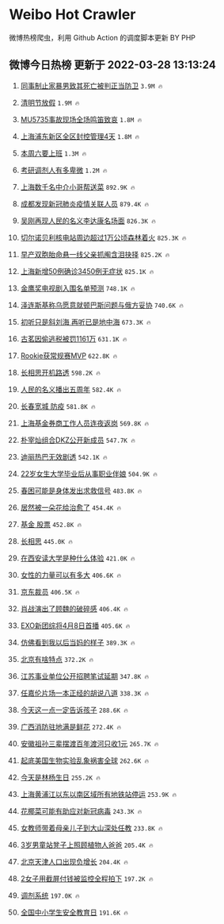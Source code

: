 # Weibo Hot Crawler 



微博热榜爬虫，利用 Github Action 的调度脚本更新 BY PHP 


## 微博今日热榜 更新于 2022-03-28 13:13:24 
1. [同事制止家暴男致其死亡被判正当防卫](https://s.weibo.com/weibo?q=%23%E5%90%8C%E4%BA%8B%E5%88%B6%E6%AD%A2%E5%AE%B6%E6%9A%B4%E7%94%B7%E8%87%B4%E5%85%B6%E6%AD%BB%E4%BA%A1%E8%A2%AB%E5%88%A4%E6%AD%A3%E5%BD%93%E9%98%B2%E5%8D%AB%23&Refer=top) `3.9M 🔥` 

1. [清明节放假](https://s.weibo.com/weibo?q=%23%E6%B8%85%E6%98%8E%E8%8A%82%E6%94%BE%E5%81%87%23&Refer=top) `1.9M 🔥` 

1. [MU5735事故现场全场鸣笛致哀](https://s.weibo.com/weibo?q=%23MU5735%E4%BA%8B%E6%95%85%E7%8E%B0%E5%9C%BA%E5%85%A8%E5%9C%BA%E9%B8%A3%E7%AC%9B%E8%87%B4%E5%93%80%23&Refer=top) `1.8M 🔥` 

1. [上海浦东新区全区封控管理4天](https://s.weibo.com/weibo?q=%23%E4%B8%8A%E6%B5%B7%E6%B5%A6%E4%B8%9C%E6%96%B0%E5%8C%BA%E5%85%A8%E5%8C%BA%E5%B0%81%E6%8E%A7%E7%AE%A1%E7%90%864%E5%A4%A9%23&Refer=top) `1.8M 🔥` 

1. [本周六要上班](https://s.weibo.com/weibo?q=%23%E6%9C%AC%E5%91%A8%E5%85%AD%E8%A6%81%E4%B8%8A%E7%8F%AD%23&Refer=top) `1.3M 🔥` 

1. [考研调剂人有多卑微](https://s.weibo.com/weibo?q=%23%E8%80%83%E7%A0%94%E8%B0%83%E5%89%82%E4%BA%BA%E6%9C%89%E5%A4%9A%E5%8D%91%E5%BE%AE%23&Refer=top) `1.2M 🔥` 

1. [上海数千名中介小哥帮送菜](https://s.weibo.com/weibo?q=%23%E4%B8%8A%E6%B5%B7%E6%95%B0%E5%8D%83%E5%90%8D%E4%B8%AD%E4%BB%8B%E5%B0%8F%E5%93%A5%E5%B8%AE%E9%80%81%E8%8F%9C%23&Refer=top) `892.9K 🔥` 

1. [成都发现新冠肺炎疫情关联人员](https://s.weibo.com/weibo?q=%E6%88%90%E9%83%BD%E5%8F%91%E7%8E%B0%E6%96%B0%E5%86%A0%E8%82%BA%E7%82%8E%E7%96%AB%E6%83%85%E5%85%B3%E8%81%94%E4%BA%BA%E5%91%98&Refer=top) `879.4K 🔥` 

1. [吴刚再现人民的名义李达康名场面](https://s.weibo.com/weibo?q=%23%E5%90%B4%E5%88%9A%E5%86%8D%E7%8E%B0%E4%BA%BA%E6%B0%91%E7%9A%84%E5%90%8D%E4%B9%89%E6%9D%8E%E8%BE%BE%E5%BA%B7%E5%90%8D%E5%9C%BA%E9%9D%A2%23&Refer=top) `826.3K 🔥` 

1. [切尔诺贝利核电站周边超过1万公顷森林着火](https://s.weibo.com/weibo?q=%23%E5%88%87%E5%B0%94%E8%AF%BA%E8%B4%9D%E5%88%A9%E6%A0%B8%E7%94%B5%E7%AB%99%E5%91%A8%E8%BE%B9%E8%B6%85%E8%BF%871%E4%B8%87%E5%85%AC%E9%A1%B7%E6%A3%AE%E6%9E%97%E7%9D%80%E7%81%AB%23&Refer=top) `825.3K 🔥` 

1. [早产双胞胎命悬一线父亲抓阄含泪抉择](https://s.weibo.com/weibo?q=%E6%97%A9%E4%BA%A7%E5%8F%8C%E8%83%9E%E8%83%8E%E5%91%BD%E6%82%AC%E4%B8%80%E7%BA%BF%E7%88%B6%E4%BA%B2%E6%8A%93%E9%98%84%E5%90%AB%E6%B3%AA%E6%8A%89%E6%8B%A9&Refer=top) `825.2K 🔥` 

1. [上海新增50例确诊3450例无症状](https://s.weibo.com/weibo?q=%23%E4%B8%8A%E6%B5%B7%E6%96%B0%E5%A2%9E50%E4%BE%8B%E7%A1%AE%E8%AF%8A3450%E4%BE%8B%E6%97%A0%E7%97%87%E7%8A%B6%23&Refer=top) `825.1K 🔥` 

1. [金鹰奖电视剧入围名单预测](https://s.weibo.com/weibo?q=%23%E9%87%91%E9%B9%B0%E5%A5%96%E7%94%B5%E8%A7%86%E5%89%A7%E5%85%A5%E5%9B%B4%E5%90%8D%E5%8D%95%E9%A2%84%E6%B5%8B%23&Refer=top) `748.1K 🔥` 

1. [泽连斯基称乌愿意就顿巴斯问题与俄方妥协](https://s.weibo.com/weibo?q=%23%E6%B3%BD%E8%BF%9E%E6%96%AF%E5%9F%BA%E7%A7%B0%E4%B9%8C%E6%84%BF%E6%84%8F%E5%B0%B1%E9%A1%BF%E5%B7%B4%E6%96%AF%E9%97%AE%E9%A2%98%E4%B8%8E%E4%BF%84%E6%96%B9%E5%A6%A5%E5%8D%8F%23&Refer=top) `740.6K 🔥` 

1. [初听只是斜刘海 再听已是地中海](https://s.weibo.com/weibo?q=%E5%88%9D%E5%90%AC%E5%8F%AA%E6%98%AF%E6%96%9C%E5%88%98%E6%B5%B7%20%E5%86%8D%E5%90%AC%E5%B7%B2%E6%98%AF%E5%9C%B0%E4%B8%AD%E6%B5%B7&Refer=top) `673.3K 🔥` 

1. [古茗因偷逃税被罚1161万](https://s.weibo.com/weibo?q=%23%E5%8F%A4%E8%8C%97%E5%9B%A0%E5%81%B7%E9%80%83%E7%A8%8E%E8%A2%AB%E7%BD%9A1161%E4%B8%87%23&Refer=top) `631.1K 🔥` 

1. [Rookie获常规赛MVP](https://s.weibo.com/weibo?q=%23Rookie%E8%8E%B7%E5%B8%B8%E8%A7%84%E8%B5%9BMVP%23&Refer=top) `622.8K 🔥` 

1. [长相思开机路透](https://s.weibo.com/weibo?q=%23%E9%95%BF%E7%9B%B8%E6%80%9D%E5%BC%80%E6%9C%BA%E8%B7%AF%E9%80%8F%23&Refer=top) `598.2K 🔥` 

1. [人民的名义播出五周年](https://s.weibo.com/weibo?q=%23%E4%BA%BA%E6%B0%91%E7%9A%84%E5%90%8D%E4%B9%89%E6%92%AD%E5%87%BA%E4%BA%94%E5%91%A8%E5%B9%B4%23&Refer=top) `582.4K 🔥` 

1. [长春宽城 防疫](https://s.weibo.com/weibo?q=%E9%95%BF%E6%98%A5%E5%AE%BD%E5%9F%8E%20%E9%98%B2%E7%96%AB&Refer=top) `581.8K 🔥` 

1. [上海基金券商工作人员连夜返岗](https://s.weibo.com/weibo?q=%23%E4%B8%8A%E6%B5%B7%E5%9F%BA%E9%87%91%E5%88%B8%E5%95%86%E5%B7%A5%E4%BD%9C%E4%BA%BA%E5%91%98%E8%BF%9E%E5%A4%9C%E8%BF%94%E5%B2%97%23&Refer=top) `569.8K 🔥` 

1. [朴宰灿组合DKZ公开新成员](https://s.weibo.com/weibo?q=%23%E6%9C%B4%E5%AE%B0%E7%81%BF%E7%BB%84%E5%90%88DKZ%E5%85%AC%E5%BC%80%E6%96%B0%E6%88%90%E5%91%98%23&Refer=top) `547.7K 🔥` 

1. [迪丽热巴无效剧透](https://s.weibo.com/weibo?q=%23%E8%BF%AA%E4%B8%BD%E7%83%AD%E5%B7%B4%E6%97%A0%E6%95%88%E5%89%A7%E9%80%8F%23&Refer=top) `542.1K 🔥` 

1. [22岁女生大学毕业后从事职业伴娘](https://s.weibo.com/weibo?q=%2322%E5%B2%81%E5%A5%B3%E7%94%9F%E5%A4%A7%E5%AD%A6%E6%AF%95%E4%B8%9A%E5%90%8E%E4%BB%8E%E4%BA%8B%E8%81%8C%E4%B8%9A%E4%BC%B4%E5%A8%98%23&Refer=top) `504.9K 🔥` 

1. [春困可能是身体发出求救信号](https://s.weibo.com/weibo?q=%23%E6%98%A5%E5%9B%B0%E5%8F%AF%E8%83%BD%E6%98%AF%E8%BA%AB%E4%BD%93%E5%8F%91%E5%87%BA%E6%B1%82%E6%95%91%E4%BF%A1%E5%8F%B7%23&Refer=top) `483.8K 🔥` 

1. [居然被一朵花给治愈了](https://s.weibo.com/weibo?q=%23%E5%B1%85%E7%84%B6%E8%A2%AB%E4%B8%80%E6%9C%B5%E8%8A%B1%E7%BB%99%E6%B2%BB%E6%84%88%E4%BA%86%23&Refer=top) `454.4K 🔥` 

1. [基金 股票](https://s.weibo.com/weibo?q=%E5%9F%BA%E9%87%91%20%E8%82%A1%E7%A5%A8&Refer=top) `452.8K 🔥` 

1. [长相思](https://s.weibo.com/weibo?q=%E9%95%BF%E7%9B%B8%E6%80%9D&Refer=top) `445.0K 🔥` 

1. [在西安读大学是种什么体验](https://s.weibo.com/weibo?q=%23%E5%9C%A8%E8%A5%BF%E5%AE%89%E8%AF%BB%E5%A4%A7%E5%AD%A6%E6%98%AF%E7%A7%8D%E4%BB%80%E4%B9%88%E4%BD%93%E9%AA%8C%23&Refer=top) `421.0K 🔥` 

1. [女性的力量可以有多大](https://s.weibo.com/weibo?q=%23%E5%A5%B3%E6%80%A7%E7%9A%84%E5%8A%9B%E9%87%8F%E5%8F%AF%E4%BB%A5%E6%9C%89%E5%A4%9A%E5%A4%A7%23&Refer=top) `406.6K 🔥` 

1. [京东裁员](https://s.weibo.com/weibo?q=%23%E4%BA%AC%E4%B8%9C%E8%A3%81%E5%91%98%23&Refer=top) `406.5K 🔥` 

1. [肖战演出了顾魏的破碎感](https://s.weibo.com/weibo?q=%23%E8%82%96%E6%88%98%E6%BC%94%E5%87%BA%E4%BA%86%E9%A1%BE%E9%AD%8F%E7%9A%84%E7%A0%B4%E7%A2%8E%E6%84%9F%23&Refer=top) `406.4K 🔥` 

1. [EXO新团综将4月8日首播](https://s.weibo.com/weibo?q=%23EXO%E6%96%B0%E5%9B%A2%E7%BB%BC%E5%B0%864%E6%9C%888%E6%97%A5%E9%A6%96%E6%92%AD%23&Refer=top) `405.6K 🔥` 

1. [仿佛看到我以后当妈的样子](https://s.weibo.com/weibo?q=%23%E4%BB%BF%E4%BD%9B%E7%9C%8B%E5%88%B0%E6%88%91%E4%BB%A5%E5%90%8E%E5%BD%93%E5%A6%88%E7%9A%84%E6%A0%B7%E5%AD%90%23&Refer=top) `389.3K 🔥` 

1. [北京有啥特点](https://s.weibo.com/weibo?q=%23%E5%8C%97%E4%BA%AC%E6%9C%89%E5%95%A5%E7%89%B9%E7%82%B9%23&Refer=top) `372.2K 🔥` 

1. [江苏事业单位公开招聘笔试延期](https://s.weibo.com/weibo?q=%23%E6%B1%9F%E8%8B%8F%E4%BA%8B%E4%B8%9A%E5%8D%95%E4%BD%8D%E5%85%AC%E5%BC%80%E6%8B%9B%E8%81%98%E7%AC%94%E8%AF%95%E5%BB%B6%E6%9C%9F%23&Refer=top) `347.8K 🔥` 

1. [任嘉伦片场一本正经的胡说八道](https://s.weibo.com/weibo?q=%23%E4%BB%BB%E5%98%89%E4%BC%A6%E7%89%87%E5%9C%BA%E4%B8%80%E6%9C%AC%E6%AD%A3%E7%BB%8F%E7%9A%84%E8%83%A1%E8%AF%B4%E5%85%AB%E9%81%93%23&Refer=top) `338.3K 🔥` 

1. [今天这一点一定告诉孩子](https://s.weibo.com/weibo?q=%23%E4%BB%8A%E5%A4%A9%E8%BF%99%E4%B8%80%E7%82%B9%E4%B8%80%E5%AE%9A%E5%91%8A%E8%AF%89%E5%AD%A9%E5%AD%90%23&Refer=top) `288.6K 🔥` 

1. [广西消防驻地满是鲜花](https://s.weibo.com/weibo?q=%23%E5%B9%BF%E8%A5%BF%E6%B6%88%E9%98%B2%E9%A9%BB%E5%9C%B0%E6%BB%A1%E6%98%AF%E9%B2%9C%E8%8A%B1%23&Refer=top) `272.4K 🔥` 

1. [安徽祖孙三辈摆渡百年渡河只收1元](https://s.weibo.com/weibo?q=%23%E5%AE%89%E5%BE%BD%E7%A5%96%E5%AD%99%E4%B8%89%E8%BE%88%E6%91%86%E6%B8%A1%E7%99%BE%E5%B9%B4%E6%B8%A1%E6%B2%B3%E5%8F%AA%E6%94%B61%E5%85%83%23&Refer=top) `265.7K 🔥` 

1. [起底美国生物实验乱象祸害全球](https://s.weibo.com/weibo?q=%23%E8%B5%B7%E5%BA%95%E7%BE%8E%E5%9B%BD%E7%94%9F%E7%89%A9%E5%AE%9E%E9%AA%8C%E4%B9%B1%E8%B1%A1%E7%A5%B8%E5%AE%B3%E5%85%A8%E7%90%83%23&Refer=top) `262.6K 🔥` 

1. [今天是林杨生日](https://s.weibo.com/weibo?q=%23%E4%BB%8A%E5%A4%A9%E6%98%AF%E6%9E%97%E6%9D%A8%E7%94%9F%E6%97%A5%23&Refer=top) `255.2K 🔥` 

1. [上海黄浦江以东以南区域所有地铁站停运](https://s.weibo.com/weibo?q=%23%E4%B8%8A%E6%B5%B7%E9%BB%84%E6%B5%A6%E6%B1%9F%E4%BB%A5%E4%B8%9C%E4%BB%A5%E5%8D%97%E5%8C%BA%E5%9F%9F%E6%89%80%E6%9C%89%E5%9C%B0%E9%93%81%E7%AB%99%E5%81%9C%E8%BF%90%23&Refer=top) `253.9K 🔥` 

1. [花椰菜可能有助应对新冠病毒](https://s.weibo.com/weibo?q=%23%E8%8A%B1%E6%A4%B0%E8%8F%9C%E5%8F%AF%E8%83%BD%E6%9C%89%E5%8A%A9%E5%BA%94%E5%AF%B9%E6%96%B0%E5%86%A0%E7%97%85%E6%AF%92%23&Refer=top) `243.3K 🔥` 

1. [女教师带着母亲儿子到大山深处任教](https://s.weibo.com/weibo?q=%23%E5%A5%B3%E6%95%99%E5%B8%88%E5%B8%A6%E7%9D%80%E6%AF%8D%E4%BA%B2%E5%84%BF%E5%AD%90%E5%88%B0%E5%A4%A7%E5%B1%B1%E6%B7%B1%E5%A4%84%E4%BB%BB%E6%95%99%23&Refer=top) `233.8K 🔥` 

1. [3岁男童站凳子上照顾植物人爸爸](https://s.weibo.com/weibo?q=%233%E5%B2%81%E7%94%B7%E7%AB%A5%E7%AB%99%E5%87%B3%E5%AD%90%E4%B8%8A%E7%85%A7%E9%A1%BE%E6%A4%8D%E7%89%A9%E4%BA%BA%E7%88%B8%E7%88%B8%23&Refer=top) `205.4K 🔥` 

1. [北京天津人口出现负增长](https://s.weibo.com/weibo?q=%23%E5%8C%97%E4%BA%AC%E5%A4%A9%E6%B4%A5%E4%BA%BA%E5%8F%A3%E5%87%BA%E7%8E%B0%E8%B4%9F%E5%A2%9E%E9%95%BF%23&Refer=top) `204.4K 🔥` 

1. [2女子用截屏付钱被监控全程拍下](https://s.weibo.com/weibo?q=%232%E5%A5%B3%E5%AD%90%E7%94%A8%E6%88%AA%E5%B1%8F%E4%BB%98%E9%92%B1%E8%A2%AB%E7%9B%91%E6%8E%A7%E5%85%A8%E7%A8%8B%E6%8B%8D%E4%B8%8B%23&Refer=top) `197.2K 🔥` 

1. [调剂系统](https://s.weibo.com/weibo?q=%E8%B0%83%E5%89%82%E7%B3%BB%E7%BB%9F&Refer=top) `197.0K 🔥` 

1. [全国中小学生安全教育日](https://s.weibo.com/weibo?q=%23%E5%85%A8%E5%9B%BD%E4%B8%AD%E5%B0%8F%E5%AD%A6%E7%94%9F%E5%AE%89%E5%85%A8%E6%95%99%E8%82%B2%E6%97%A5%23&Refer=top) `191.6K 🔥` 

